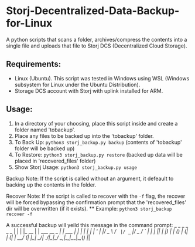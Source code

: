 # Storj-Decentralized-Data-Backup-for-Linux
A python scripts that scans a folder, archives/compress the contents into a single file and uploads that file to Storj DCS (Decentralized Cloud Storage).


## Requirements:
* Linux (Ubuntu). This script was tested in Windows using WSL (Windows subsystem for Linux under the Ubuntu Distribution).
* Storage DCS account with Storj with uplink installed for ARM.

## Usage:
1. In a directory of your choosing, place this script inside and create a folder named 'tobackup'.
2. Place any files to be backed up into the 'tobackup' folder.
3. To Back Up: `python3 storj_backup.py backup` (contents of 'tobackup' folder will be backed up) 
4. To Restore: `python3 storj_backup.py restore` (backed up data will be placed in 'recovered_files' folder)
5. Show Storj Usage: `python3 storj_backup.py usage`

Backup Note: If the script is called without an argument, it defeault to backing up the contents in the folder.

Recover Note: If the script is called to recover with the `-f` flag, the recover will be forced bypassing the confirmation prompt that the 'recovered_files' dir will be overwritten (if it exists).
** Example: `python3 storj_backup recover -f` 


A successful backup will yeild this message in the command prompt:
         _   _       _                 _          _ _
        | | | |_ __ | | ___   __ _  __| | ___  __| | |
        | | | | '_ \| |/ _ \ / _` |/ _` |/ _ \/ _` | |
        | |_| | |_) | | (_) | (_| | (_| |  __/ (_| |_|
         \___/| .__/|_|\___/ \__,_|\__,_|\___|\__,_(_)
              |_|
